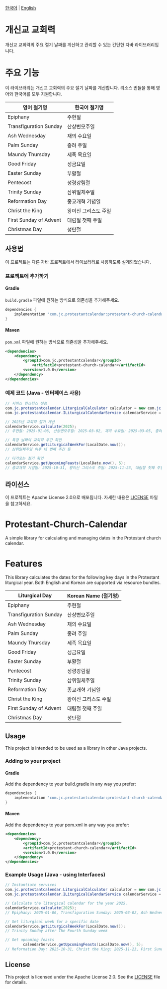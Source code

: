[한국어](#개신교-교회력) | [English](#Protestant-Church-Calendar)

# 개신교 교회력

개신교 교회력의 주요 절기 날짜를 계산하고 관리할 수 있는 간단한 자바 라이브러리입니다.

# 주요 기능
이 라이브러리는 개신교 교회력의 주요 절기 날짜를 계산합니다. 리소스 번들을 통해 영어와 한국어를 모두 지원합니다.

| 영어 절기명               | 한국어 절기명             |
|---------------------------|---------------------------|
| Epiphany                  | 주현절                   |
| Transfiguration Sunday    | 산상변모주일             |
| Ash Wednesday             | 재의 수요일              |
| Palm Sunday               | 종려 주일                |
| Maundy Thursday           | 세족 목요일              |
| Good Friday               | 성금요일                 |
| Easter Sunday             | 부활절                   |
| Pentecost                 | 성령강림절               |
| Trinity Sunday            | 삼위일체주일             |
| Reformation Day           | 종교개혁 기념일          |
| Christ the King           | 왕이신 그리스도 주일      |
| First Sunday of Advent    | 대림절 첫째 주일          |
| Christmas Day             | 성탄절                   |

## 사용법

이 프로젝트는 다른 자바 프로젝트에서 라이브러리로 사용하도록 설계되었습니다.

### 프로젝트에 추가하기

#### Gradle
`build.gradle` 파일에 원하는 방식으로 의존성을 추가해주세요.

```groovy
dependencies {
    implementation 'com.jc.protestantcalendar:protestant-church-calendar:1.0.0' 
}
```

#### Maven

`pom.xml` 파일에 원하는 방식으로 의존성을 추가해주세요.

```xml
<dependencies>
    <dependency>
        <groupId>com.jc.protestantcalendar</groupId>
            <artifactId>protestant-church-calendar</artifactId>
        <version>1.0.0</version>
    </dependency>
</dependencies>
```

### 예제 코드 (Java - 인터페이스 사용)

```java
// 서비스 인스턴스 생성
com.jc.protestantcalendar.LiturgicalCalculator calculator = new com.jc.protestantcalendar.LiturgicalCalculator(ResourceBundle.getBundle("messages", Locale.KOREAN));
com.jc.protestantcalendar.ILiturgicalCalendarService calendarService = new com.jc.protestantcalendar.LiturgicalCalendarService(calculator);

// 2025년 교회력 절기 계산
calendarService.calculate(2025);
// 주현절: 2025-01-06, 산상변모주일: 2025-03-02, 재의 수요일: 2025-03-05, 종려 주일: 2025-04-13, 세족 목요일: 2025-04-17, 성금요일: 2025-04-18, 부활절: 2025-04-20, 성령강림절: 2025-06-08, 삼위일체주일: 2025-06-15, 종교개혁 기념일: 2025-10-31, 왕이신 그리스도 주일: 2025-11-23, 대림절 첫째 주일: 2025-11-30, 성탄절: 2025-12-25

// 특정 날짜의 교회력 주간 확인
calendarService.getLiturgicalWeekFor(LocalDate.now());
// 삼위일체주일 이후 네 번째 주간 등

// 다가오는 절기 확인
calendarService.getUpcomingFeasts(LocalDate.now(), 5);
// 종교개혁 기념일: 2025-10-31, 왕이신 그리스도 주일: 2025-11-23, 대림절 첫째 주일: 2025-11-30, 성탄절: 2025-12-25
```

## 라이선스

이 프로젝트는 Apache License 2.0으로 배포됩니다. 자세한 내용은 [LICENSE](LICENSE) 파일을 참고하세요.


# Protestant-Church-Calendar

A simple library for calculating and managing dates in the Protestant church calendar.

# Features
This library calculates the dates for the following key days in the Protestant liturgical year. Both English and Korean are supported via resource bundles.

| Liturgical Day            | Korean Name (절기명)       |
|---------------------------|---------------------------|
| Epiphany                  | 주현절                   |
| Transfiguration Sunday    | 산상변모주일             |
| Ash Wednesday             | 재의 수요일              |
| Palm Sunday               | 종려 주일                |
| Maundy Thursday           | 세족 목요일              |
| Good Friday               | 성금요일                 |
| Easter Sunday             | 부활절                   |
| Pentecost                 | 성령강림절               |
| Trinity Sunday            | 삼위일체주일             |
| Reformation Day           | 종교개혁 기념일          |
| Christ the King           | 왕이신 그리스도 주일      |
| First Sunday of Advent    | 대림절 첫째 주일          |
| Christmas Day             | 성탄절                   |

## Usage

This project is intended to be used as a library in other Java projects.

### Adding to your project

#### Gradle
Add the dependency to your build.gradle in any way you prefer:

```groovy
dependencies {
    implementation 'com.jc.protestantcalendar:protestant-church-calendar:1.0.0' 
}
```

#### Maven
Add the dependency to your pom.xml in any way you prefer:

```xml
<dependencies>
    <dependency>
        <groupId>com.jc.protestantcalendar</groupId>
        <artifactId>protestant-church-calendar</artifactId>
        <version>1.0.0</version>
    </dependency>
</dependencies>
```

### Example Usage (Java - using Interfaces)

```java
// Instantiate services
com.jc.protestantcalendar.LiturgicalCalculator calculator = new com.jc.protestantcalendar.LiturgicalCalculator(ResourceBundle.getBundle("messages", Locale.ENGLISH));
com.jc.protestantcalendar.ILiturgicalCalendarService calendarService = new com.jc.protestantcalendar.LiturgicalCalendarService(calculator);

// Calculate the liturgical calendar for the year 2025.
calendarService.calculate(2025);
// Epiphany: 2025-01-06, Transfiguration Sunday: 2025-03-02, Ash Wednesday: 2025-03-05, Palm Sunday: 2025-04-13, Maundy Thursday: 2025-04-17, Good Friday: 2025-04-18, Easter Sunday: 2025-04-20, Pentecost: 2025-06-08, Trinity Sunday: 2025-06-15, Reformation Day: 2025-10-31, Christ the King: 2025-11-23, First Sunday of Advent: 2025-11-30, Christmas Day: 2025-12-25

// Get liturgical week for a specific date
calendarService.getLiturgicalWeekFor(LocalDate.now());
// Trinity Sunday after The Fourth Sunday week

// Get upcoming feasts
        calendarService.getUpcomingFeasts(LocalDate.now(), 5);
// Reformation Day: 2025-10-31, Christ the King: 2025-11-23, First Sunday of Advent: 2025-11-30, Christmas Day: 2025-12-25
```
## License

This project is licensed under the Apache License 2.0. See the [LICENSE](LICENSE) file for details.
